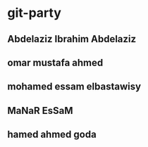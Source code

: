 # git-party

## Abdelaziz Ibrahim Abdelaziz
## omar mustafa ahmed
## mohamed essam elbastawisy
## MaNaR EsSaM 
## hamed ahmed goda 